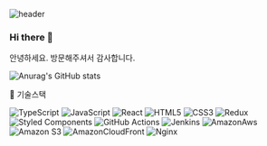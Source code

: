 ![header](https://capsule-render.vercel.app/api?type=Soft&color=auto&height=300&section=header&text=dnr14%20GITHUB&fontSize=70&animation=fadeIn)

### Hi there 👋

안녕하세요. 방문해주셔서 감사합니다.

![Anurag's GitHub stats](https://github-readme-stats.vercel.app/api?username=dnr14&show_icons=true&theme=radical)

📑 기술스택

![TypeScript](https://img.shields.io/badge/Typescript-3178C6.svg?style=for-the-badge&logo=Typescript&logoColor=white)
![JavaScript](https://img.shields.io/badge/javascript-%23323330.svg?style=for-the-badge&logo=javascript&logoColor=%23F7DF1E)
![React](https://img.shields.io/badge/react-%2320232a.svg?style=for-the-badge&logo=react&logoColor=%2361DAFB)
![HTML5](https://img.shields.io/badge/html5-%23E34F26.svg?style=for-the-badge&logo=html5&logoColor=white)
![CSS3](https://img.shields.io/badge/css3-%231572B6.svg?style=for-the-badge&logo=css3&logoColor=white)
![Redux](https://img.shields.io/badge/Redux/toolkit-764ABC.svg?style=for-the-badge&logo=redux&logoColor=white)
![Styled Components](https://img.shields.io/badge/Styledcomponents-DB7093.svg?style=for-the-badge&logo=Styledcomponents&logoColor=white)
![GitHub Actions](https://img.shields.io/badge/GitHubActions-2088FF.svg?style=for-the-badge&logo=GitHubActions&logoColor=white)
![Jenkins](https://img.shields.io/badge/Jenkins-D24939.svg?style=for-the-badge&logo=Jenkins&logoColor=white)
![AmazonAws](https://img.shields.io/badge/AmazonAws-232F3E.svg?style=for-the-badge&logo=AmazonAws&logoColor=white)
![Amazon S3](https://img.shields.io/badge/AmazonS3-d64f40.svg?style=for-the-badge&logo=AmazonS3&logoColor=white)
![AmazonCloudFront](https://img.shields.io/badge/AmazonCloudFront-e97e33.svg?style=for-the-badge&logo=AmazonCloudFront&logoColor=white)
![Nginx](https://img.shields.io/badge/Nginx-009639.svg?style=for-the-badge&logo=Nginx&logoColor=white)
